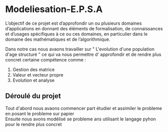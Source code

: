 # Modeliesation-E.P.S.A  


L’objectif de ce projet est d’approfondir un ou plusieurs domaines d’applications en donnant des  éléments de formalisation, de connaissances et d’usages spécifiques à ce ou ces domaines, en particulier dans le domaine des mathématiques et de l’algorithmique.  

Dans notre cas nous avaons travailler sur " L'evolution d'une population d'age structuré " ce qui va nous permettre d' approfondir et de rendre plus concret certaine compétence comme :  
1. Gestion des matrice
2. Valeur et vecteur propre
3. Evolution et analyse

## Déroulé du projet  
 Tout d'abord nous avaons commencer part étudier et assimiler le probleme en posant le probleme sur papier  
 Ensuite nous avons modélisé se probleme ans utilisant le langage pyhon pour le rendre plus concret  

